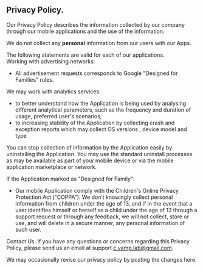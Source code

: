 ## Privacy Policy.

Our Privacy Policy describes the information collected by our company through our mobile applications and the use of the information.

We do not collect any <b>personal</b> information from our users with our Apps. 

The following statements are valid for each of our applications.<br/>
Working with advertising networks:
 - All advertisement requests corresponds to Google "Designed for Families" rules. 

We may work with analytics services:
 - to better understand how the Application is being used by analysing different analytical parameters, such as the frequency and duration of usage, preferred user's scenarios;
 - to increasing stability of the Application by collecting crash and exception reports which may collect OS versions , device model and type

You can stop collection of information by the Application easily by uninstalling the Application. You may use the standard uninstall processes as may be available as part of your mobile device or via the mobile application marketplace or network.

If the Application marked as "Designed for Family":
 - Our mobile Application comply with the Children's Online Privacy Protection Act ("COPPA"). 
We don’t knowingly collect personal information from children under the age of 13, and if in the event that a user identifies himself or herself as a child under the age of 13 through a support request or through any feedback, we will not collect, store or use, and will delete in a secure manner, any personal information of such user.

Contact Us.
If you have any questions or concerns regarding this Privacy Policy, please send us an email at support c.vamp.lab@gmail.com.

We may occasionally revise our privacy policy by posting the changes here.
